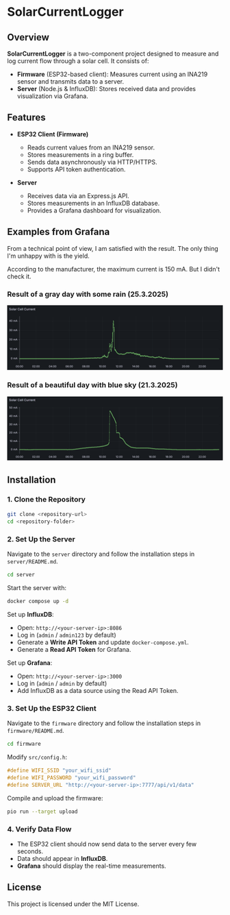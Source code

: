 # SolarCurrentLogger

## Overview

**SolarCurrentLogger** is a two-component project designed to measure and log current flow through a solar cell. It consists of:

- **Firmware** (ESP32-based client): Measures current using an INA219 sensor and transmits data to a server.
- **Server** (Node.js & InfluxDB): Stores received data and provides visualization via Grafana.

## Features

- **ESP32 Client (Firmware)**
  - Reads current values from an INA219 sensor.
  - Stores measurements in a ring buffer.
  - Sends data asynchronously via HTTP/HTTPS.
  - Supports API token authentication.
  
- **Server**
  - Receives data via an Express.js API.
  - Stores measurements in an InfluxDB database.
  - Provides a Grafana dashboard for visualization.

## Examples from Grafana
From a technical point of view, I am satisfied with the result.
The only thing I'm unhappy with is the yield.

According to the manufacturer, the maximum current is 150 mA. But I didn't check it.

### Result of a gray day with some rain (25.3.2025)
![\[img/\]](img/2025-03-26_08-25.png)

### Result of a beautiful day with blue sky (21.3.2025)
![alt text](img/2025-03-26_08-21.png)

## Installation

### 1. Clone the Repository

```sh
git clone <repository-url>
cd <repository-folder>
```

### 2. Set Up the Server

Navigate to the `server` directory and follow the installation steps in `server/README.md`.

```sh
cd server
```

Start the server with:
```sh
docker compose up -d
```

Set up **InfluxDB**:
- Open: `http://<your-server-ip>:8086`
- Log in (`admin` / `admin123` by default)
- Generate a **Write API Token** and update `docker-compose.yml`.
- Generate a **Read API Token** for Grafana.

Set up **Grafana**:
- Open: `http://<your-server-ip>:3000`
- Log in (`admin` / `admin` by default)
- Add InfluxDB as a data source using the Read API Token.

### 3. Set Up the ESP32 Client

Navigate to the `firmware` directory and follow the installation steps in `firmware/README.md`.

```sh
cd firmware
```

Modify `src/config.h`:
```cpp
#define WIFI_SSID "your_wifi_ssid"
#define WIFI_PASSWORD "your_wifi_password"
#define SERVER_URL "http://<your-server-ip>:7777/api/v1/data"
```

Compile and upload the firmware:
```sh
pio run --target upload
```

### 4. Verify Data Flow

- The ESP32 client should now send data to the server every few seconds.
- Data should appear in **InfluxDB**.
- **Grafana** should display the real-time measurements.

## License

This project is licensed under the MIT License.


